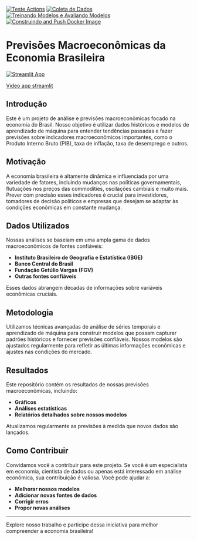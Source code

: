 [![Teste Actions](https://github.com/Jeferson100/Predicoes_macroeconomicas/actions/workflows/teste.yml/badge.svg)](https://github.com/Jeferson100/Predicoes_macroeconomicas/actions/workflows/teste.yml)
[![Coleta de Dados](https://github.com/Jeferson100/Predicoes_macroeconomicas/actions/workflows/dados.yml/badge.svg)](https://github.com/Jeferson100/Predicoes_macroeconomicas/actions/workflows/dados.yml)
[![Treinando Modelos e Avaliando Modelos](https://github.com/Jeferson100/Predicoes_macroeconomicas/actions/workflows/treinando_avaliando_modelos.yml/badge.svg)](https://github.com/Jeferson100/Predicoes_macroeconomicas/actions/workflows/treinando_avaliando_modelos.yml)
[![Construindo and Push Docker Image](https://github.com/Jeferson100/Predicoes_macroeconomicas/actions/workflows/register_docker_streamlit.yml/badge.svg)](https://github.com/Jeferson100/Predicoes_macroeconomicas/actions/workflows/register_docker_streamlit.yml)
# Previsões Macroeconômicas da Economia Brasileira

[![Streamlit App](https://static.streamlit.io/badges/streamlit_badge_black_white.svg)](https://predicao-selic.streamlit.app/)

[Video app streamlit](https://github.com/Jeferson100/Predicoes_macroeconomicas/assets/56743554/22a787af-0dcc-4688-979a-e00aa9c5d516)


## Introdução

Este é um projeto de análise e previsões macroeconômicas focado na economia do Brasil. Nosso objetivo é utilizar dados históricos e modelos de aprendizado de máquina para entender tendências passadas e fazer previsões sobre indicadores macroeconômicos importantes, como o Produto Interno Bruto (PIB), taxa de inflação, taxa de desemprego e outros.

## Motivação

A economia brasileira é altamente dinâmica e influenciada por uma variedade de fatores, incluindo mudanças nas políticas governamentais, flutuações nos preços das commodities, oscilações cambiais e muito mais. Prever com precisão esses indicadores é crucial para investidores, tomadores de decisão políticos e empresas que desejam se adaptar às condições econômicas em constante mudança.

## Dados Utilizados

Nossas análises se baseiam em uma ampla gama de dados macroeconômicos de fontes confiáveis:
- **Instituto Brasileiro de Geografia e Estatística (IBGE)**
- **Banco Central do Brasil**
- **Fundação Getúlio Vargas (FGV)**
- **Outras fontes confiáveis**

Esses dados abrangem décadas de informações sobre variáveis econômicas cruciais.

## Metodologia

Utilizamos técnicas avançadas de análise de séries temporais e aprendizado de máquina para construir modelos que possam capturar padrões históricos e fornecer previsões confiáveis. Nossos modelos são ajustados regularmente para refletir as últimas informações econômicas e ajustes nas condições do mercado.

## Resultados

Este repositório contém os resultados de nossas previsões macroeconômicas, incluindo:
- **Gráficos**
- **Análises estatísticas**
- **Relatórios detalhados sobre nossos modelos**

Atualizamos regularmente as previsões à medida que novos dados são lançados.

## Como Contribuir

Convidamos você a contribuir para este projeto. Se você é um especialista em economia, cientista de dados ou apenas está interessado em análise econômica, sua contribuição é valiosa. Você pode ajudar a:
- **Melhorar nossos modelos**
- **Adicionar novas fontes de dados**
- **Corrigir erros**
- **Propor novas análises**

---

Explore nosso trabalho e participe dessa iniciativa para melhor compreender a economia brasileira!

